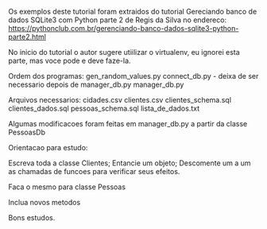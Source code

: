 Os exemplos deste tutorial foram extraidos do tutorial
Gereciando banco de dados SQLite3 com Python parte 2
de Regis da Silva no endereco:
https://pythonclub.com.br/gerenciando-banco-dados-sqlite3-python-parte2.html

No inicio do tutorial o autor sugere utiilizar o virtualenv, eu ignorei esta parte,
mas voce pode e deve faze-la.

Ordem dos programas:
gen_random_values.py
connect_db.py  - deixa de ser necessario depois de manager_db.py
manager_db.py

Arquivos necessarios:
cidades.csv
clientes.csv
clientes_schema.sql
clientes_dados.sql
pessoas_schema.sql
lista_de_dados.txt

Algumas modificacoes foram feitas em manager_db.py a partir da classe PessoasDb

Orientacao para estudo:

Escreva toda a classe Clientes;
Entancie um objeto;
Descomente um a um as chamadas de funcoes para verificar seus efeitos.

Faca o mesmo para classe Pessoas

Inclua novos metodos

Bons estudos.